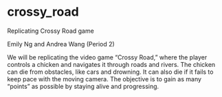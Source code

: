 # crossy_road
Replicating Crossy Road game

Emily Ng and Andrea Wang (Period 2)

We will be replicating the video game “Crossy Road,” where the player controls a chicken and navigates it through roads and rivers. The chicken can die from obstacles, like cars and drowning. It can also die if it fails to keep pace with the moving camera. The objective is to gain as many “points” as possible by staying alive and progressing.
